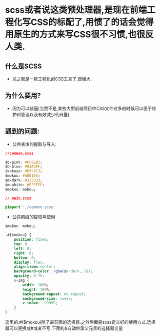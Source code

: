 # scss或者说这类预处理器,是现在前端工程化写CSS的标配了,用惯了的话会觉得用原生的方式来写CSS很不习惯,也很反人类.

## 什么是SCSS

- 总之就是一款工程化的CSS工具了,很强大.

## 为什么要用?

- 因为可以装逼(当然不是,某些大型前端项目中CSS文件过多的时候可以便于维护和管理以及有效减少代码量)

## 遇到的问题:

- 公共某块的提取与导入:

```css
//common.scss

$b-pink: #FF8EB3;
$b-blue: #01ADFF;
$kakuya: #E593C3;
$mokou: #AE0104;
$m-dark: #333333;
$m-white: #FFFFFF;
$mokou: mokou;

// main.scss

@import './common.scss'

```

- 公共前缀的提取与使用

```css
$mokou: mokou;

.#{$mokou} {
    position: fixed;
    top: 0;
    left: 0;
    right: 0;
    bottom: 0;
    display: flex;
    align-items:center;
    background-color: rgba($m-dark,.75);
    opacity: 0.75;
    &-img {
        width: 100%;
        height: 100%;
        background-repeat: no-repeat;
        background-size: cover;
        z-index: -99999;
    }
}
```

这里的.#($mokou)除了最前面的选择器.之外后面是scss定义好的使用方式,选择器可以更换成#或者不写,下面的&自动继承父元素的选择器变量
